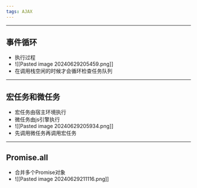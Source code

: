 ```yaml
---
tags: AJAX
---
```


---

## 事件循环

 - 执行过程
 - ![[Pasted image 20240629205459.png]]
 - 在调用栈空闲的时候才会循环检查任务队列

---

## 宏任务和微任务

 - 宏任务由宿主环境执行
 - 微任务由js引擎执行
 - ![[Pasted image 20240629205934.png]]
 - 先调用微任务再调用宏任务

---

## Promise.all

 - 合并多个Promise对象
 - ![[Pasted image 20240629211116.png]]